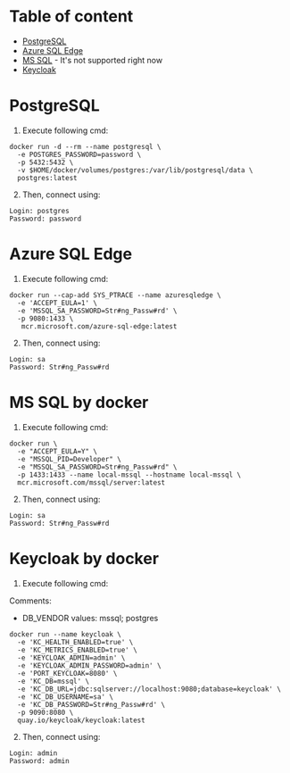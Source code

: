 # Table of content

- [PostgreSQL](#PostgreSQL)
- [Azure SQL Edge](#Azure-SQL-Edge)
- [MS SQL](#MS-SQL-by-docker) - It's not supported right now
- [Keycloak](#Keycloak-by-docker)

# PostgreSQL

1) Execute following cmd:

```
docker run -d --rm --name postgresql \
  -e POSTGRES_PASSWORD=password \
  -p 5432:5432 \
  -v $HOME/docker/volumes/postgres:/var/lib/postgresql/data \
  postgres:latest
```

2) Then, connect using:

```
Login: postgres
Password: password
```


# Azure SQL Edge

1) Execute following cmd:

```
docker run --cap-add SYS_PTRACE --name azuresqledge \
  -e 'ACCEPT_EULA=1' \
  -e 'MSSQL_SA_PASSWORD=Str#ng_Passw#rd' \
  -p 9080:1433 \
   mcr.microsoft.com/azure-sql-edge:latest
```

2) Then, connect using:

```
Login: sa
Password: Str#ng_Passw#rd
```

# MS SQL by docker

1) Execute following cmd:

```
docker run \
  -e "ACCEPT_EULA=Y" \
  -e "MSSQL_PID=Developer" \
  -e "MSSQL_SA_PASSWORD=Str#ng_Passw#rd" \
  -p 1433:1433 --name local-mssql --hostname local-mssql \
  mcr.microsoft.com/mssql/server:latest
```

2) Then, connect using:

```
Login: sa
Password: Str#ng_Passw#rd
```

# Keycloak by docker

1) Execute following cmd:

Comments:
- DB_VENDOR values: mssql; postgres
```
docker run --name keycloak \
  -e 'KC_HEALTH_ENABLED=true' \
  -e 'KC_METRICS_ENABLED=true' \
  -e 'KEYCLOAK_ADMIN=admin' \
  -e 'KEYCLOAK_ADMIN_PASSWORD=admin' \
  -e 'PORT_KEYCLOAK=8080' \
  -e 'KC_DB=mssql' \
  -e 'KC_DB_URL=jdbc:sqlserver://localhost:9080;database=keycloak' \
  -e 'KC_DB_USERNAME=sa' \
  -e 'KC_DB_PASSWORD=Str#ng_Passw#rd' \
  -p 9090:8080 \
  quay.io/keycloak/keycloak:latest
```

2) Then, connect using:

```
Login: admin
Password: admin
```
